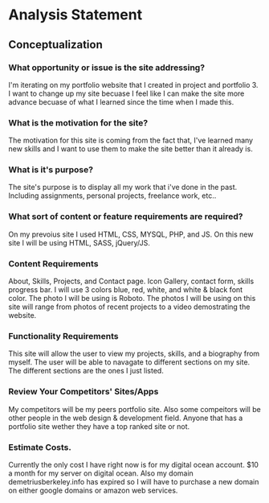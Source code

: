 # Analysis Statement

## Conceptualization
### What opportunity or issue is the site addressing? 
I'm iterating on my portfolio website that I created in project and portfolio 3. I want to change up my site becuase I feel like I can make the site more advance becuase of what I learned since the time when I made this.
### What is the motivation for the site? 
The motivation for this site is coming from the fact that, I've learned many new skills and I want to use them to make the site better than it already is. 
### What is it's purpose? 
The site's purpose is to display all my work that i've done in the past. Including assignments, personal projects, freelance work, etc.. 
### What sort of content or feature requirements are required? 
On my prevoius site I used HTML, CSS, MYSQL, PHP, and JS. On this new site I will be using HTML, SASS, jQuery/JS.

### Content Requirements
About, Skills, Projects, and Contact page. Icon Gallery, contact form, skills progress bar. I will use 3 colors blue, red, white, and white & black font color. The photo I will be using is Roboto. The photos I will be using on this site will range from photos of recent projects to a video demostrating the website.

### Functionality Requirements
This site will allow the user to view my projects, skills, and a biography from myself. The user will be able to navagate to different sections on my site. The different sections are the ones I just listed. 

### Review Your Competitors' Sites/Apps
My competitors will be my peers portfolio site. Also some compeitors will be other people in the web design & development field. Anyone that has a portfolio site wether they have a top ranked site or not.

### Estimate Costs. 
Currently the only cost I have right now is for my digital ocean account. $10 a month for my server on digital ocean. Also my domain demetriusberkeley.info has expired so I will have to purchase a new domain on either google domains or amazon web services. 
